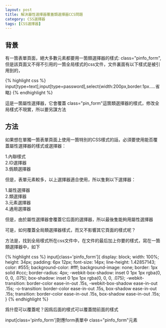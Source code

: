 ```yaml
---
layout: post
title: 解決屬性選擇器覆蓋類選擇器CCS問題
category: CSS選擇器
tags: [CSS選擇器]
---
```


## 背景  

有一箇表單頁面，絕大多數元素都要用一箇類選擇器的樣式: class="pinfo_form",但是該頁面又不得不引用的一箇全局樣式的css文件，文件裏面有以下樣式是被引用到的，  

{% highlight css %}
   input[type=text],input[type=password],select{width:200px,border:1px.....省略}
{% endhighlight %}
  

這是一箇屬性選擇器，它會覆蓋 class="pin_form"這箇類選擇器的樣式，修改全局樣式不現實，所以要另謀方法  

## 方法

如果想在單獨一箇表單頁面上使用一箇特別的CSS樣式的話，必須要使用能否覆蓋屬性選擇器的樣式或選擇器：  

1.內聯樣式  
2.ID選擇器  
3.僞類選擇器  

但是，表單元素較多，以上選擇器適合使用，所以隻剩以下選擇器：  

1.屬性選擇器  
2.類選擇器  
3.元素選擇器  
4.通用選擇器  

但是，由於屬性選擇器會覆蓋它后面的選擇器，所以最後隻能夠用屬性選擇器  

可是，如何覆蓋全局類選擇器樣式，而又不影響其它頁面的樣式呢？  

方法是，找到全局樣式所在css文件中，在文件的最后加上你要的樣式，寫在一箇類選擇器中，如下  

{% highlight css %}
  input[class='pinfo_form']{
  display: block;
  width: 100%;
  height: 34px;
  padding: 6px 12px;
  font-size: 14px;
  line-height: 1.42857143;
  color: #555;
  background-color: #fff;
  background-image: none;
  border: 1px solid #ccc;
  border-radius: 4px;
  -webkit-box-shadow: inset 0 1px 1px rgba(0, 0, 0, .075);
          box-shadow: inset 0 1px 1px rgba(0, 0, 0, .075);
  -webkit-transition: border-color ease-in-out .15s, -webkit-box-shadow ease-in-out .15s;
       -o-transition: border-color ease-in-out .15s, box-shadow ease-in-out .15s;
          transition: border-color ease-in-out .15s, box-shadow ease-in-out .15s;
}
{% endhighlight %}  

爲什麼可以覆蓋呢？因爲后面的樣式可以覆蓋間前面的樣式   


input[class='pinfo_form']對應form表單中 class="pinfo_form"元素  



















